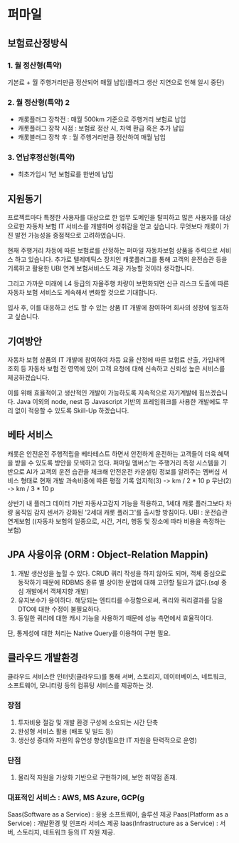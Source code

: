 # 퍼마일 
## 보험료산정방식
### 1. 월 정산형(특약)
기본료 + 월 주행거리만큼 정산되어 매월 납입(플러그 생산 지연으로 인해 일시 중단)
### 2. 월 정산형(특약) 2
- 캐롯플러그 장착전 : 매월 500km 기준으로 주행거리 보험료 납입
- 캐롯플러그 장착 시점 : 보험료 정산 시, 차액 환급 혹은 추가 납입
- 캐롯블러그 장착 후 : 월 주행거리만큼 정산하여 매월 납입
### 3. 연납후정산형(특약)
- 최초가입시 1년 보험료를 한번에 납입 

## 지원동기
프로젝트마다 특정한 사용자를 대상으로 한 업무 도메인을 탈피하고
많은 사용자를 대상으로한 자동차 보험 IT 서비스를 개발하며 성취감을 얻고 싶습니다.
무엇보다 캐롯이 가진 발전 가능성을 중점적으로 고려하였습니다.

현재 주행거리 차등에 따른 보험료를 산정하는 퍼마일 자동차보험 상품을 
주력으로 서비스 하고 있습니다. 추가로 텔레메틱스 장치인 캐롯플러그를 통해 
고객의 운전습관 등을 기록하고 활용한  UBI 연계 보험서비스도 제공 가능할 것이라 생각합니다.

그리고 가까운 미래에 L4 등급의 자율주행 차량이 보편화되면 
신규 리스크 도출에 따른 자동차 보험 서비스도 계속해서 
변화할 것으로 기대합니다.

입사 후, 이를 대응하고 선도 할 수 있는 상품 IT 개발에 참여하며 회사의 성장에
일조하고 싶습니다.

## 기여방안
자동차 보험 상품의 IT 개발에 참여하여 
차등 요율 산정에 따른 보험료 산출, 가입내역 조회 등 자동차 보험 전 영역에 있어 
고객 요청에 대해 신속하고 신뢰성 높은 서비스를 제공하겠습니다. 

이를 위해 효율적이고 생산적인 개발이 가능하도록 지속적으로 자기계발에 힘쓰겠습니다. 
Java 이외의 node, nest 등 Javascript 기반의 프레임워크를 사용한 개발에도 무리 없이 적응할 수 있도록 Skill-Up 하겠습니다.

## 베타 서비스
캐롯은 안전운전 주행적립을 베타테스트 하면서 안전하게 운전하는 고객들이 더욱 혜택을 받을 수 있도록 방안을 모색하고 있다.
퍼마일 멤버스’는 주행거리 측정 시스템을 기반으로 AI가 고객의 운전 습관을 체크해 안전운전 카운셀링 정보를 알려주는 멤버십 서비스 형태로 현재 개발 
과속비중에 따른 평점 기록 
엄지척(3) -> km / 2 * 10 p 
무난(2)  -> km / 3 * 10 p 

상반기 내 플러그 데이터 기반 자동사고감지 기능을 적용하고, 1세대 캐롯 플러그보다 차량 움직임 감지 센서가 강화된 '2세대 캐롯 플러그'를 출시할 방침이다.
UBI : 운전습관연계보험 ((자동차 보험의 일종으로, 시간, 거리, 행동 및 장소에 따라 비용을 측정하는 보험)

## JPA 사용이유 (ORM : Object-Relation Mappin)
1. 개발 생산성을 높힐 수 있다. CRUD 쿼리 작성을 하지 않아도 되며, 객체 중심으로 동작하기 때문에 RDBMS 종류 별 상이한 문법에 대해 고민할 필요가 없다.(sql 중심 개발에서 객체지향 개발)
2. 유지보수가 용이하다. 해당되는 엔티티를 수정함으로써, 쿼리와 쿼리결과를 담을 DTO에 대한 수정이 불필요하다.
3. 동일한 쿼리에 대한 캐시 기능을 사용하기 때문에 성능 측면에서 효율적이다.

단, 통계성에 대한 처리는 Native Query를 이용하여 구현 필요.

## 클라우드 개발환경 
클라우드 서비스란 인터넷(클라우드)를 통해 서버, 스토리지, 데이터베이스, 네트워크, 소프트웨어, 모니터링 등의 컴퓨팅 서비스를 제공하는 것.

### 장점
1. 투자비용 절감 및 개발 환경 구성에 소요되는 시간 단축
2. 완성형 서비스 활용 (배포 및 빌드 등)
3. 생산성 증대와 자원의 유연성 향샹(필요한 IT 자원을 탄력적으로 운영)

### 단점
1. 물리적 자원을 가상화 기반으로 구현하기에, 보안 취약점 존재.

### 대표적인 서비스 : AWS, MS Azure, GCP(g

Saas(Software as a Service) : 응용 소프트웨어, 솔루션 제공
Paas(Platform as a Service) : 개발환경 및 인프라 서비스 제공 
Iaas(Infrastructure as a Service) : 서버, 스토리지, 네트워크 등의 IT 자원 제공.


